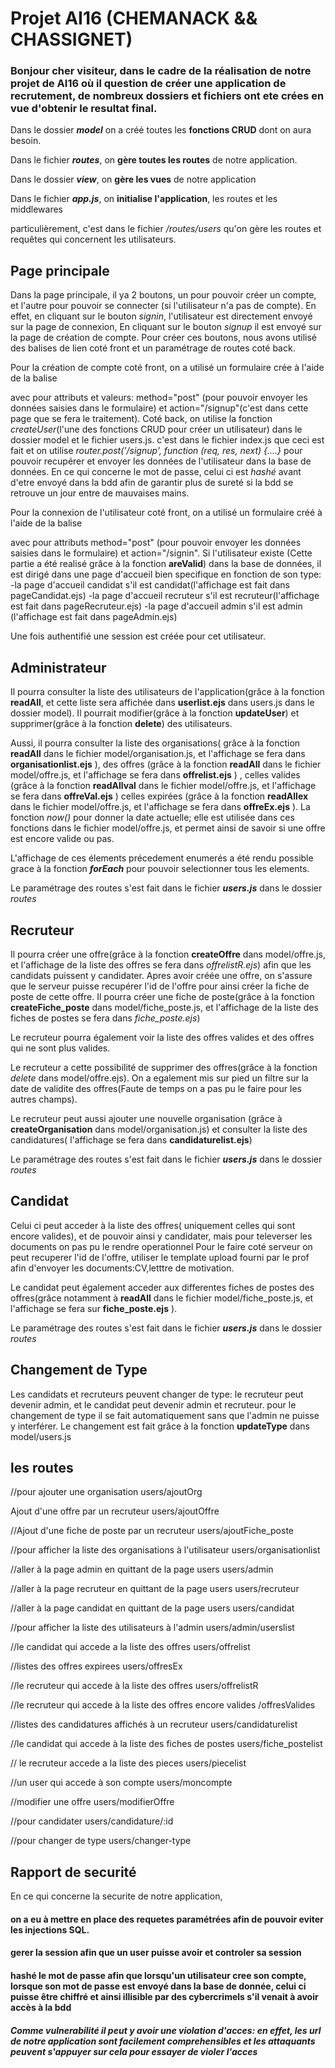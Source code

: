 
# Projet AI16 (CHEMANACK && CHASSIGNET)





### Bonjour cher visiteur, dans le cadre de la réalisation de notre projet de AI16 où il question de créer une application de recrutement, de nombreux dossiers et fichiers ont ete crées en vue d'obtenir le resultat final.  


Dans le dossier ***model*** on a créé toutes les **fonctions CRUD** dont on aura besoin.

Dans le fichier ***routes***, on **gère toutes les routes** de notre application.

Dans le dossier ***view***, on **gère les vues** de notre application

Dans le fichier ***app.js***,  on **initialise l'application**, les routes et les middlewares

particulièrement, c'est dans le fichier */routes/users* qu'on gère les routes et requêtes qui concernent les utilisateurs.

## Page principale

Dans la page principale, il ya 2 boutons, un pour pouvoir créer un compte, et l'autre pour pouvoir se connecter (si l'utilisateur n'a pas de compte). En effet, en cliquant sur le bouton *signin*, l'utilisateur est directement envoyé sur la page de connexion, En cliquant sur le bouton *signup* il est envoyé sur la page de création de compte. 
Pour créer ces boutons, nous avons utilisé des balises de lien <a></a> coté front et un paramétrage de routes coté back.

Pour la création de compte coté front, on a utilisé un formulaire crée à l'aide de la balise <form></form> avec pour attributs et valeurs: method="post" (pour pouvoir envoyer les données saisies dans le formulaire) et action="/signup"(c'est dans cette page que se fera le traitement).
Coté back, on utilise la fonction *createUser*(l'une des fonctions CRUD pour créer un utilisateur) dans le dossier model et le fichier users.js.  c'est dans le fichier index.js que ceci est fait et on  utilise *router.post('/signup', function (req, res, next) {....}* pour pouvoir recupérer et envoyer les données de l'utilisateur dans la base de données. En ce qui concerne le mot de passe, celui ci est *hashé* avant d'etre envoyé dans la bdd afin de garantir plus de sureté si la bdd se retrouve un jour entre de mauvaises mains.



Pour la connexion de l'utilisateur coté front, on a utilisé un formulaire créé à l'aide de la balise <form></form> avec pour attributs method="post" (pour pouvoir envoyer les données saisies dans le formulaire) et action="/signin". Si l'utilisateur existe (Cette partie a été realisé grâce à la fonction **areValid**) dans la base de données, il est dirigé dans une page d'accueil bien specifique en fonction de son type:
-la page d'accueil candidat s'il est candidat(l'affichage est fait dans pageCandidat.ejs)
-la page d'accueil recruteur s'il est recruteur(l'affichage est fait dans pageRecruteur.ejs)
-la page d'accueil admin s'il est admin
(l'affichage est fait dans pageAdmin.ejs)


Une fois authentifié une session est créée pour cet utilisateur.



## Administrateur
Il pourra consulter la liste des utilisateurs de l'application(grâce à la fonction **readAll**, et cette liste sera affichée dans **userlist.ejs** dans users.js dans le dossier model). Il pourrait modifier(grâce à la fonction **updateUser**) et supprimer(grâce à la fonction **delete**) des utilisateurs. 

Aussi, il pourra consulter la liste des organisations( grâce à la fonction **readAll** dans le fichier model/organisation.js, et l'affichage se fera dans **organisationlist.ejs** ), des offres (grâce à la fonction **readAll** dans le fichier model/offre.js, et l'affichage se fera dans **offrelist.ejs** )
, celles valides (grâce à la fonction **readAllval** dans le fichier model/offre.js, et l'affichage se fera dans **offreVal.ejs** ) 
celles expirées (grâce à la fonction **readAllex** dans le fichier model/offre.js, et l'affichage se fera dans **offreEx.ejs** ). La fonction *now()* pour donner la date actuelle; elle est utilisée dans ces fonctions dans le fichier model/offre.js, et permet ainsi de savoir si une offre est encore valide ou pas.



 L'affichage de ces élements précedement enumerés a été rendu possible grace à la fonction ***forEach***
 pour pouvoir selectionner tous les elements.

 Le paramétrage des routes s'est fait dans le fichier ***users.js*** dans le dossier *routes*




## Recruteur
Il pourra créer une offre(grâce à la fonction **createOffre** dans model/offre.js, et l'affichage de la liste des offres se fera dans *offrelistR.ejs*) afin que les candidats puissent y candidater. Apres avoir créée une offre, on s'assure que le serveur puisse recupérer l'id de l'offre pour ainsi créer la fiche de poste de cette offre.
Il pourra créer une fiche de poste(grâce à la fonction **createFiche_poste** dans model/fiche_poste.js, et l'affichage de la liste des fiches de postes se fera dans *fiche_poste.ejs*)

Le recruteur pourra également voir la liste des offres valides et des offres qui ne sont plus valides. 

 Le recruteur a cette possibilité de supprimer des offres(grâce à la fonction *delete* dans model/offre.ejs). 
 On a egalement mis sur pied un filtre sur la date de validite des offres(Faute de temps on a pas pu le faire pour les autres champs).

 Le recruteur peut aussi ajouter une nouvelle organisation (grâce à **createOrganisation** dans model/organisation.js) et consulter la liste des candidatures( l'affichage se fera dans **candidaturelist.ejs**)


 Le paramétrage des routes s'est fait dans le fichier ***users.js*** dans le dossier *routes*



 ## Candidat

 Celui ci peut acceder à la liste des offres( uniquement celles qui sont encore valides), et de pouvoir ainsi y candidater, mais pour televerser les documents on pas pu le rendre operationnel
 Pour le faire coté serveur on peut recuperer l'id de l'offre, utiliser le template upload fourni par le prof afin d'envoyer les documents:CV,letttre de motivation. 

 Le candidat peut également acceder aux differentes fiches de postes des offres(grâce notamment à **readAll** dans le fichier model/fiche_poste.js, et l'affichage se fera sur **fiche_poste.ejs** ).


 Le paramétrage des routes s'est fait dans le fichier ***users.js*** dans le dossier *routes*

## Changement de Type
 Les candidats et recruteurs peuvent changer de type: le recruteur peut devenir admin, et le candidat peut devenir admin et recruteur. pour le changement de type il se fait automatiquement sans que l'admin ne puisse y interférer. Le changement est fait grâce à la fonction **updateType** dans model/users.js

 ## les routes
//pour ajouter une organisation
 users/ajoutOrg

Ajout d'une offre par un recruteur
users/ajoutOffre

//Ajout d'une fiche de poste par un recruteur
users/ajoutFiche_poste

//pour afficher la liste des organisations à l'utilisateur
users/organisationlist

//aller à la page admin en quittant de la page users
users/admin

//aller à la page recruteur en quittant de la page users
users/recruteur

//aller à la page candidat en quittant de la page users
users/candidat

//pour afficher la liste des utilisateurs à l'admin
users/admin/userslist

//le candidat qui accede a la liste des offres
users/offrelist

//listes des offres expirees
users/offresEx

//le recruteur qui accede à la liste des offres
users/offrelistR

//le recruteur qui accede à la liste des offres encore valides 
/offresValides

//listes des candidatures affichés à un recruteur
users/candidaturelist

//le candidat qui accede à la liste des fiches de postes
users/fiche_postelist

// le recruteur accede a la liste des pieces
users/piecelist

//un user qui accede à son compte
users/moncompte

//modifier une offre
users/modifierOffre

//pour candidater
users/candidature/:id

//pour changer de type
users/changer-type


## Rapport de securité

En ce qui concerne la securite de notre application,

#### on a eu  à mettre en place des requetes paramétrées afin de pouvoir eviter les injections SQL.

#### gerer la session afin que un user puisse avoir et controler sa session

#### hashé le mot de passe afin que lorsqu'un utilisateur cree son compte, lorsque son mot de passe est envoyé dans la base de donnée, celui ci puisse être chiffré et ainsi illisible par des cybercrimels s'il venait à avoir accès à la bdd

##### Comme vulnerabilité il peut y avoir une violation d'acces: en effet, les url de notre application sont facilement comprehensibles et les attaquants peuvent s'appuyer sur cela pour essayer de violer l'acces 

